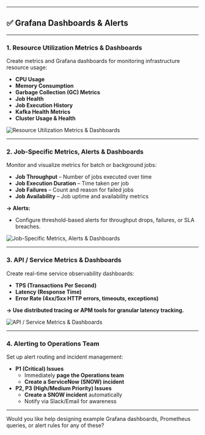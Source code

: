 
---

## ✅ Grafana Dashboards & Alerts

---

### **1. Resource Utilization Metrics & Dashboards**
Create metrics and Grafana dashboards for monitoring infrastructure resource usage:

- **CPU Usage**
- **Memory Consumption**
- **Garbage Collection (GC) Metrics**
- **Job Health**
- **Job Execution History**
- **Kafka Health Metrics**
- **Cluster Usage & Health**

<img src="" alt="Resource Utilization Metrics & Dashboards"/>

---

### **2. Job-Specific Metrics, Alerts & Dashboards**
Monitor and visualize metrics for batch or background jobs:

- **Job Throughput** – Number of jobs executed over time
- **Job Execution Duration** – Time taken per job
- **Job Failures** – Count and reason for failed jobs
- **Job Availability** – Job uptime and availability metrics

**→ Alerts:**
- Configure threshold-based alerts for throughput drops, failures, or SLA breaches.

<img src="" alt="Job-Specific Metrics, Alerts & Dashboards"/>

---

### **3. API / Service Metrics & Dashboards**
Create real-time service observability dashboards:

- **TPS (Transactions Per Second)**
- **Latency (Response Time)**
- **Error Rate (4xx/5xx HTTP errors, timeouts, exceptions)**

**→ Use distributed tracing or APM tools for granular latency tracking.**

<img src="" alt="API / Service Metrics & Dashboards"/>

---

### **4. Alerting to Operations Team**
Set up alert routing and incident management:

- **P1 (Critical) Issues**
    - Immediately **page the Operations team**
    - **Create a ServiceNow (SNOW) incident**
- **P2, P3 (High/Medium Priority) Issues**
    - **Create a SNOW incident** automatically
    - Notify via Slack/Email for awareness

---

Would you like help designing example Grafana dashboards, Prometheus queries, or alert rules for any of these?